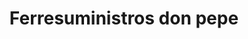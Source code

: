 ---
title: "Ferresuministros don pepe"
url: /puerto-la-cruz/ferresuministros-don-pepe/
shop: Eisenwaren
---